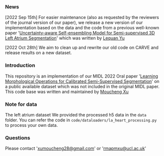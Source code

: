 ### News
[2022 Sep 15th] For easier maintenance (also as requested by the reviewers of the journal version of our paper), we release a new version of our implementation based on the data and the code from a previous well-known paper '[Uncertainty-aware Self-ensembling Model for Semi-supervised 3D Left Atrium Segmentation](https://arxiv.org/abs/1907.07034)' which was written by [Lequan Yu](https://yulequan.github.io/)

[2022 Oct 28th] We aim to clean up and rewrite our old code on CARVE and release results on a new dataset.

### Introduction
This repository is an implementation of our MIDL 2022 Oral paper '[Learning Morphological Operations for Calibrated Semi-Supervised Segmentation](https://openreview.net/pdf?id=OL6tAasXCmi)' on a public available dataset which was not included in the original MIDL paper. This code base was written and maintained by [Moucheng Xu](https://moucheng2017.github.io/)

[//]: # (### Hyper-parameters)

[//]: # (We tested the following hyper-parameters:)

[//]: # ()
[//]: # (### Results)

[//]: # ()
[//]: # ()
[//]: # (### Methods)

[//]: # ()
[//]: # ()
[//]: # (### Calibration and Consistency Driven Semi-Supervised Learning)



[//]: # (### Installation and Usage)

[//]: # (This repository is based on PyTorch 1.4. To use this code, please first clone the repo and install the anaconda environments via:)

[//]: # (   ```shell)

[//]: # (   git clone https://github.com/moucheng2017/Morphological_Feature_Perturbation_SSL)

[//]: # (   cd MisMatch)

[//]: # (   conda env create -f midl.yml)

[//]: # (   ```)

[//]: # (To train the baseline, use:)

[//]: # (   ```shell)

[//]: # (   cd code)

[//]: # (   python train_LA_meanteacher_certainty_unlabel.py --gpu 0)

[//]: # (   ```)

[//]: # ()
[//]: # (To train our proposed model MisMatch, use:)

[//]: # (   ```shell)

[//]: # (   cd code)

[//]: # (   python train_LA_meanteacher_certainty_unlabel.py --gpu 0)

[//]: # (   ```)

[//]: # (### Citation)

[//]: # ()
[//]: # (If you find our paper or code useful for your research, please consider citing:)

[//]: # ()
[//]: # (    @inproceedings{xu2022midl,)

[//]: # (         title={Learning Morphological Operations in Calibrated Semi-Supervised Segmentation},)

[//]: # (         author={Xu, Moucheng and Zhou, Yukun and},)

[//]: # (         booktitle = {MIDL},)

[//]: # (         year = {2022} })

[//]: # ()
[//]: # (If you use the LA segmentation data, please also consider citing:)

[//]: # ()
[//]: # (      @article{xiong2020global,)

[//]: # (         title={A Global Benchmark of Algorithms for Segmenting Late Gadolinium-Enhanced Cardiac Magnetic Resonance Imaging},)

[//]: # (         author={Xiong, Zhaohan and Xia, Qing and Hu, Zhiqiang and Huang, Ning and Vesal, Sulaiman and Ravikumar, Nishant and Maier, Andreas and Li, Caizi and Tong,          Qianqian and Si, Weixin and others},)

[//]: # (         journal={Medical Image Analysis},)

[//]: # (         year={2020} })

### Note for data
The left atrium dataset We provided the processed h5 data in the `data` folder. You can refer the code in `code/dataloaders/la_heart_processing.py` to process your own data.


### Questions
Please contact 'xumoucheng28@gmail.com' or 'rmapmxu@ucl.ac.uk'


[//]: # (### Ackwnoledgement)

[//]: # (Our code uses the infrascture and the data from this repo:. We thank the developers of the community who contributed to the referred repo.)
